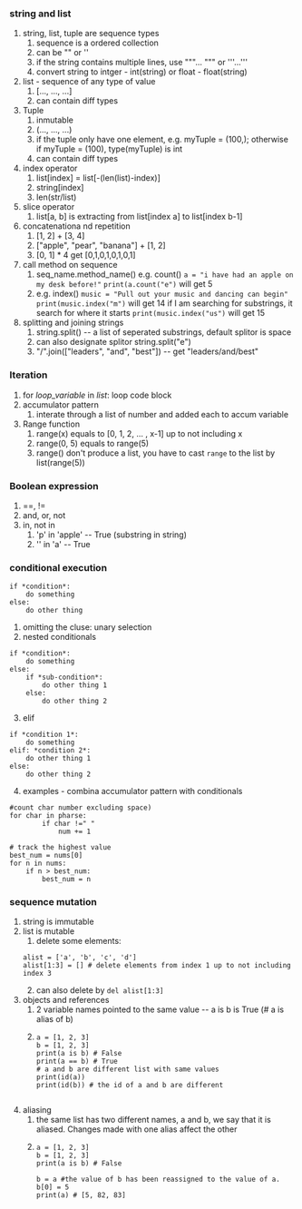 ###  string and list
1. string, list, tuple are sequence types
	1. sequence is a ordered collection
	2. can be "" or '' 
	3. if the string contains multiple lines, use """... """ or '''...'''
	4. convert string to intger - int(string) or float - float(string)
2. list - sequence of any type of value
	1. [..., ..., ...]
	2. can contain diff types  
3. Tuple
	1. inmutable
	2. (..., ..., ...)
	3. if the tuple only have one element, e.g. myTuple = (100,); otherwise if myTuple = (100), type(myTuple) is int
	4. can contain diff types
4. index operator
	1. list[index] = list[-(len(list)-index)]
	2. string[index]
	3. len(str/list)
5. slice operator
	1. list[a, b] is extracting from list[index a] to list[index b-1]
6. concatenationa nd repetition
	1. [1, 2] + [3, 4] 
	2. ["apple", "pear", "banana"] + [1, 2]
	3. [0, 1] * 4 get [0,1,0,1,0,1,0,1]
7. call method on sequence
	1. seq_name.method_name() e.g. count()
	`a = "i have had an apple on my desk before!"`
	`print(a.count("e")` will get 5
	2. e.g. index()
	`music = "Pull out your music and dancing can begin"`
	`print(music.index("m")` will get 14
	if I am searching for substrings, it search for where it starts
	`print(music.index("us")` will get 15
8. splitting and joining strings
	1. string.split() -- a list of seperated substrings, default splitor is space
	2. can also designate splitor string.split("e")
	3. "/".join(["leaders", "and", "best"]) -- get "leaders/and/best"

### Iteration
1. for *loop_variable* in *list*:
	loop code block
2. accumulator pattern
	1. interate through a list of number and added each to accum variable 
3. Range function
	1. range(x) equals to [0, 1, 2, ... , x-1] up to not including x
	2. range(0, 5) equals to range(5)
	3. range() don't produce a list, you have to cast `range` to the list by list(range(5))

### Boolean expression
1. ==, !=
2. and, or, not
3. in, not in
	1. 'p' in 'apple' -- True (substring in string)
	2. '' in 'a' -- True

### conditional execution
```
if *condition*:
	do something
else:
	do other thing
```
1. omitting the cluse: unary selection
2. nested conditionals
```
if *condition*:
	do something
else:
	if *sub-condition*:
		do other thing 1
	else:
		do other thing 2
```
3. elif
```
if *condition 1*:
	do something
elif: *condition 2*:
	do other thing 1
else:
	do other thing 2
```
4. examples - combina accumulator pattern with conditionals
```
#count char number excluding space)
for char in pharse:
		if char !=" "
			num += 1
```
```
# track the highest value
best_num = nums[0]
for n in nums:
	if n > best_num:
		best_num = n
```

### sequence mutation
1. string is immutable
2. list is mutable
	1. delete some elements: 
	```
	alist = ['a', 'b', 'c', 'd']
	alist[1:3] = [] # delete elements from index 1 up to not including index 3 
	```
	2. can also delete by `del alist[1:3]`
3. objects and references
	1. 2 variable names pointed to the same value -- a is b is True (# a is alias of b)
	2. ``` 
	   a = [1, 2, 3]
	   b = [1, 2, 3]
	   print(a is b) # False
	   print(a == b) # True
	   # a and b are different list with same values
	   print(id(a)) 
	   print(id(b)) # the id of a and b are different
	```
4. aliasing
	1. the same list has two different names, a and b, we say that it is aliased. Changes made with one alias affect the other
	2. ``` 
	   a = [1, 2, 3]
	   b = [1, 2, 3]
	   print(a is b) # False

	   b = a #the value of b has been reassigned to the value of a.
	   b[0] = 5
	   print(a) # [5, 82, 83]
	   ```


